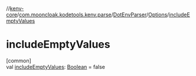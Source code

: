 //[kenv-core](../../../../index.md)/[com.mooncloak.kodetools.kenv.parse](../../index.md)/[DotEnvParser](../index.md)/[Options](index.md)/[includeEmptyValues](include-empty-values.md)

# includeEmptyValues

[common]\
val [includeEmptyValues](include-empty-values.md): [Boolean](https://kotlinlang.org/api/core/kotlin-stdlib/kotlin/-boolean/index.html) = false
